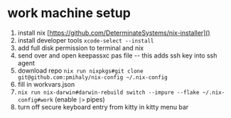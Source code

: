 # work machine setup

1. install nix [https://github.com/DeterminateSystems/nix-installer]()
1. install developer tools `xcode-select --install`
1. add full disk permission to terminal and nix
1. send over and open keepassxc pas file -- this adds ssh key into ssh agent
1. download repo `nix run nixpkgs#git clone git@github.com:pmihaly/nix-config ~/.nix-config`
1. fill in workvars.json
1. `nix run nix-darwin#darwin-rebuild switch --impure --flake ~/.nix-config#work` (enable `|>` pipes)
1. turn off secure keyboard entry from kitty in kitty menu bar
